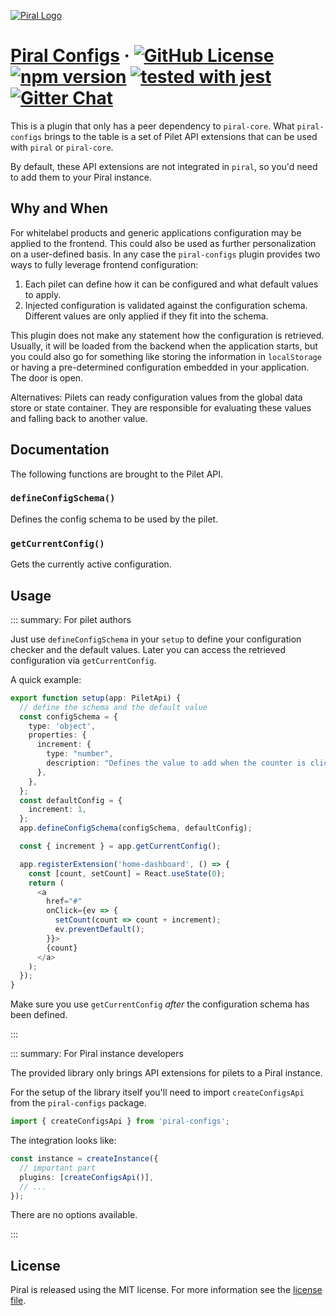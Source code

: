 [![Piral Logo](https://github.com/smapiot/piral/raw/main/docs/assets/logo.png)](https://piral.io)

# [Piral Configs](https://piral.io) &middot; [![GitHub License](https://img.shields.io/badge/license-MIT-blue.svg)](https://github.com/smapiot/piral/blob/main/LICENSE) [![npm version](https://img.shields.io/npm/v/piral-configs.svg?style=flat)](https://www.npmjs.com/package/piral-configs) [![tested with jest](https://img.shields.io/badge/tested_with-jest-99424f.svg)](https://jestjs.io) [![Gitter Chat](https://badges.gitter.im/gitterHQ/gitter.png)](https://gitter.im/piral-io/community)

This is a plugin that only has a peer dependency to `piral-core`. What `piral-configs` brings to the table is a set of Pilet API extensions that can be used with `piral` or `piral-core`.

By default, these API extensions are not integrated in `piral`, so you'd need to add them to your Piral instance.

## Why and When

For whitelabel products and generic applications configuration may be applied to the frontend. This could also be used as further personalization on a user-defined basis. In any case the `piral-configs` plugin provides two ways to fully leverage frontend configuration:

1. Each pilet can define how it can be configured and what default values to apply.
2. Injected configuration is validated against the configuration schema. Different values are only applied if they fit into the schema.

This plugin does not make any statement how the configuration is retrieved. Usually, it will be loaded from the backend when the application starts, but you could also go for something like storing the information in `localStorage` or having a pre-determined configuration embedded in your application. The door is open.

Alternatives: Pilets can ready configuration values from the global data store or state container. They are responsible for evaluating these values and falling back to another value.

## Documentation

The following functions are brought to the Pilet API.

### `defineConfigSchema()`

Defines the config schema to be used by the pilet.

### `getCurrentConfig()`

Gets the currently active configuration.

## Usage

::: summary: For pilet authors

Just use `defineConfigSchema` in your `setup` to define your configuration checker and the default values. Later you can access the retrieved configuration via `getCurrentConfig`.

A quick example:

```ts
export function setup(app: PiletApi) {
  // define the schema and the default value
  const configSchema = {
    type: 'object',
    properties: {
      increment: {
        type: "number",
        description: "Defines the value to add when the counter is clicked.",
      },
    },
  };
  const defaultConfig = {
    increment: 1,
  };
  app.defineConfigSchema(configSchema, defaultConfig);

  const { increment } = app.getCurrentConfig();

  app.registerExtension('home-dashboard', () => {
    const [count, setCount] = React.useState(0);
    return (
      <a
        href="#"
        onClick={ev => {
          setCount(count => count + increment);
          ev.preventDefault();
        }}>
        {count}
      </a>
    );
  });
}
```

Make sure you use `getCurrentConfig` *after* the configuration schema has been defined.

:::

::: summary: For Piral instance developers

The provided library only brings API extensions for pilets to a Piral instance.

For the setup of the library itself you'll need to import `createConfigsApi` from the `piral-configs` package.

```ts
import { createConfigsApi } from 'piral-configs';
```

The integration looks like:

```ts
const instance = createInstance({
  // important part
  plugins: [createConfigsApi()],
  // ...
});
```

There are no options available.

:::

## License

Piral is released using the MIT license. For more information see the [license file](./LICENSE).

